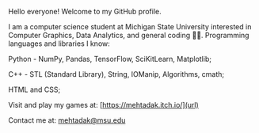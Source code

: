 Hello everyone!
Welcome to my GitHub profile. 

I am a computer science student at Michigan State University interested in Computer Graphics, Data Analytics, and general coding 🧑‍💻.
Programming languages and libraries I know:

  Python - NumPy, Pandas, TensorFlow, SciKitLearn, Matplotlib;
  
  C++ - STL (Standard Library), String, IOManip, Algorithms, cmath;
  
  HTML and CSS;

Visit and play my games at: [https://mehtadak.itch.io/](url)

Contact me at: mehtadak@msu.edu

<!---
mehtadak/mehtadak is a ✨ special ✨ repository because its `README.md` (this file) appears on your GitHub profile.
You can click the Preview link to take a look at your changes.
--->
